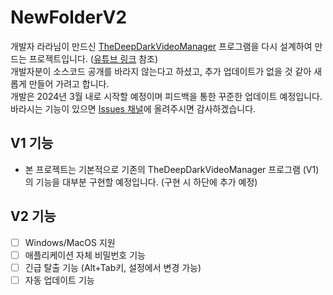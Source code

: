 # NewFolderV2
개발자 라라님이 만드신 [TheDeepDarkVideoManager](https://github.com/developerlala/TheDeepDarkVideoManager) 프로그램을 다시 설계하여 만드는 프로젝트입니다. ([유튜브 링크](https://www.youtube.com/watch?v=HfgeYyh_Kkc) 참조) \
개발자분이 소스코드 공개를 바라지 않는다고 하셨고, 추가 업데이트가 없을 것 같아 새롭게 만들어 가려고 합니다. \
개발은 2024년 3월 내로 시작할 예정이며 피드백을 통한 꾸준한 업데이트 예정입니다. \
바라시는 기능이 있으면 [Issues 채널](https://github.com/SecretKu/NewFolderV2/issues)에 올려주시면 감사하겠습니다.

## V1 기능
- 본 프로젝트는 기본적으로 기존의 TheDeepDarkVideoManager 프로그램 (V1)의 기능을 대부분 구현할 예정입니다. (구현 시 하단에 추가 예정)

## V2 기능
- [ ] Windows/MacOS 지원
- [ ] 애플리케이션 자체 비밀번호 기능
- [ ] 긴급 탈출 기능 (Alt+Tab키, 설정에서 변경 가능)
- [ ] 자동 업데이트 기능

